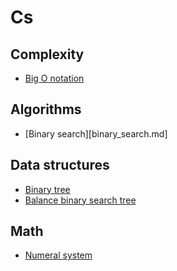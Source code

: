 # Cs
 
## Complexity

- [Big O notation](cs_big_O.md)
 
## Algorithms

- [Binary search][binary_search.md]

## Data structures
- [Binary tree](binary_tree.md)
- [Balance binary search tree](balance_binary_search_tree.md)

## Math

- [Numeral system](numeral_system.md)
